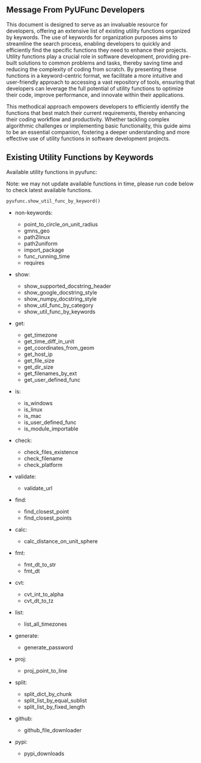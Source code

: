 <!--
 *  Created Date: Friday, February 16th 2024
 *  Contact Info: luoxiangyong01@gmail.com
 *  Author/Copyright: Mr. Xiangyong Luo
-->

## Message From PyUFunc Developers

This document is designed to serve as an invaluable resource for developers, offering an extensive list of existing utility functions organized by keywords. The use of keywords for organization purposes aims to streamline the search process, enabling developers to quickly and efficiently find the specific functions they need to enhance their projects. Utility functions play a crucial role in software development, providing pre-built solutions to common problems and tasks, thereby saving time and reducing the complexity of coding from scratch. By presenting these functions in a keyword-centric format, we facilitate a more intuitive and user-friendly approach to accessing a vast repository of tools, ensuring that developers can leverage the full potential of utility functions to optimize their code, improve performance, and innovate within their applications.

This methodical approach empowers developers to efficiently identify the functions that best match their current requirements, thereby enhancing their coding workflow and productivity. Whether tackling complex algorithmic challenges or implementing basic functionality, this guide aims to be an essential companion, fostering a deeper understanding and more effective use of utility functions in software development projects.

## Existing Utility Functions by Keywords

Available utility functions in pyufunc:

Note: we may not update available functions in time, please run code below to check latest available functions.

```python
pyufunc.show_util_func_by_keyword()
```

- non-keywords:
  - point_to_circle_on_unit_radius
  - gmns_geo
  - path2linux
  - path2uniform
  - import_package
  - func_running_time
  - requires

- show:
  - show_supported_docstring_header
  - show_google_docstring_style
  - show_numpy_docstring_style
  - show_util_func_by_category
  - show_util_func_by_keywords

- get:
  - get_timezone
  - get_time_diff_in_unit
  - get_coordinates_from_geom
  - get_host_ip
  - get_file_size
  - get_dir_size
  - get_filenames_by_ext
  - get_user_defined_func

- is:
  - is_windows
  - is_linux
  - is_mac
  - is_user_defined_func
  - is_module_importable

- check:
  - check_files_existence
  - check_filename
  - check_platform

- validate:
  - validate_url

- find:
  - find_closest_point
  - find_closest_points

- calc:
  - calc_distance_on_unit_sphere

- fmt:
  - fmt_dt_to_str
  - fmt_dt

- cvt:
  - cvt_int_to_alpha
  - cvt_dt_to_tz

- list:
  - list_all_timezones

- generate:
  - generate_password

- proj:
  - proj_point_to_line

- split:
  - split_dict_by_chunk
  - split_list_by_equal_sublist
  - split_list_by_fixed_length

- github:
  - github_file_downloader

- pypi:
  - pypi_downloads
